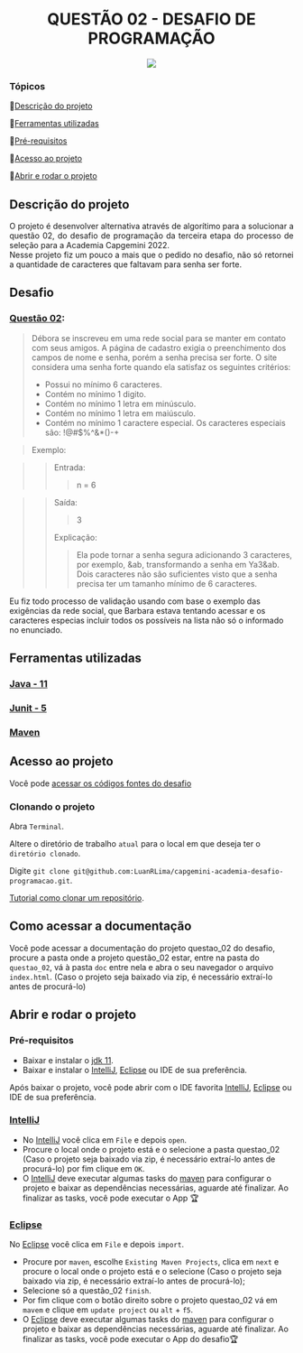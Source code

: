 <h1 align="center"> QUESTÃO 02 - DESAFIO DE PROGRAMAÇÃO </h1>
<p align="center">
<img src="http://img.shields.io/static/v1?label=STATUS&message=EM%20DESENVOLVIMENTO&color=GREEN&style=for-the-badge"/>
</p>

### Tópicos 

:small_blue_diamond:[Descrição do projeto](#descrição-do-projetp)

:small_blue_diamond:[Ferramentas utilizadas](#ferramentas-utilizadas)

:small_blue_diamond:[Pré-requisitos](#pre-requisitos)

:small_blue_diamond:[Acesso ao projeto](#acesso-ao-projeto)

:small_blue_diamond:[Abrir e rodar o projeto](#abrir-e-rodar-o-projeto)

## Descrição do projeto

<p align="justify">
O projeto é desenvolver alternativa através de algorítimo para a solucionar a questão 02, do desafio  de programação da terceira etapa do processo de seleção para a Academia Capgemini 2022.<br>Nesse projeto fiz um pouco a mais que o pedido no desafio, não só retornei a quantidade de caracteres que faltavam para senha ser forte.
 
</p>

## Desafio

### [Questão 02](https://github.com/LuanRLima/capgemini-academia-desafio-programacao/tree/master/questao_02):

> Débora se inscreveu em uma rede social para se manter em contato com seus amigos. A página de cadastro exigia o preenchimento dos campos de nome e senha, porém a senha precisa ser forte. O site considera uma senha forte quando ela satisfaz os seguintes critérios:
> - Possui no mínimo 6 caracteres.
> - Contém no mínimo 1 digito.
> - Contém no mínimo 1 letra em minúsculo.
> - Contém no mínimo 1 letra em maiúsculo.
> - Contém no mínimo 1 caractere especial. Os caracteres especiais são: !@#$%^&*()-+

>Exemplo:

>>Entrada: 
>>>n = 6

>>Saída:
>>><p>3</p>
>>Explicação:
>>>Ela pode tornar a senha segura adicionando 3 caracteres, por exemplo, &ab, transformando a senha em Ya3&ab.<br>Dois caracteres não são suficientes visto que a senha precisa ter um tamanho mínimo de 6 caracteres.

<p>Eu fiz todo processo de validação usando com base o exemplo das exigências da rede social, que Barbara estava tentando acessar e os caracteres especias incluir todos os possíveis na lista não só o informado no enunciado.</p>

## Ferramentas utilizadas

<h3><a href="https://www.java.com"> Java - 11</a></h3>
<h3><a href="https://www.java.com"> Junit - 5</a></h3>
<h3><a href="https://www.java.com"> Maven</a></h3>


## Acesso ao projeto

Você pode [acessar os códigos fontes do desafio](https://github.com/LuanRLima/capgemini-academia-desafio-programacao/tree/master)

### Clonando o projeto 

Abra `Terminal`.

Altere o diretório de trabalho `atual` para o local em que deseja ter o `diretório clonado`.

Digite `git clone git@github.com:LuanRLima/capgemini-academia-desafio-programacao.git`.

[Tutorial como clonar um repositório](https://docs.github.com/pt/repositories/creating-and-managing-repositories/cloning-a-repository).

## Como acessar a documentação

Você pode acessar a documentação do projeto questao_02 do desafio, procure a pasta onde a projeto questão_02 estar, entre na pasta do `questao_02`, vá à pasta `doc` entre nela e abra o seu navegador o arquivo `index.html`. (Caso o projeto seja baixado via zip, é necessário extraí-lo antes de procurá-lo)

## Abrir e rodar o projeto

### Pré-requisitos
- Baixar e instalar o [jdk 11](https://www.oracle.com/br/java/technologies/javase/jdk11-archive-downloads.html).
- Baixar e instalar o [IntelliJ](https://www.jetbrains.com/pt-br/idea), [Eclipse](https://www.eclipse.org/downloads) ou IDE de sua preferência. 

Após baixar o projeto, você pode abrir com o IDE favorita [IntelliJ](https://www.jetbrains.com/pt-br/idea), [Eclipse](https://www.eclipse.org/downloads) ou IDE de sua preferência.

### [IntelliJ](https://www.jetbrains.com/pt-br/idea)
- No [IntelliJ](https://www.jetbrains.com/pt-br/idea) você clica em `File` e depois `open`.
- Procure o local onde o projeto está e o selecione a pasta questao_02 (Caso o projeto seja baixado via zip, é necessário extraí-lo antes de procurá-lo) por fim clique em `OK`.
- O [IntelliJ](https://www.jetbrains.com/pt-br/idea) deve executar algumas tasks do [maven](https://maven.apache.org) para configurar o projeto e baixar as dependências necessárias, aguarde até finalizar. Ao finalizar as tasks, você pode executar o App 🏆

### [Eclipse](https://www.eclipse.org/downloads)
No [Eclipse](https://www.eclipse.org/downloads) você clica em `File` e depois `import`.
- Procure por `maven`, escolhe `Existing Maven Projects`, clica em `next` e procure o local onde o projeto está e o selecione (Caso o projeto seja baixado via zip, é necessário extraí-lo antes de procurá-lo);
- Selecione só a questão_02 `finish`.
- Por fim clique com o botão direito sobre o projeto questao_02 vá em `mavem` e clique em `update project` ou `alt` + `f5`. 
- O [Eclipse](https://www.eclipse.org/downloads) deve executar algumas tasks do [maven](https://maven.apache.org) para configurar o projeto e baixar as dependências necessárias, aguarde até finalizar. Ao finalizar as tasks, você pode executar o App do desafio🏆
